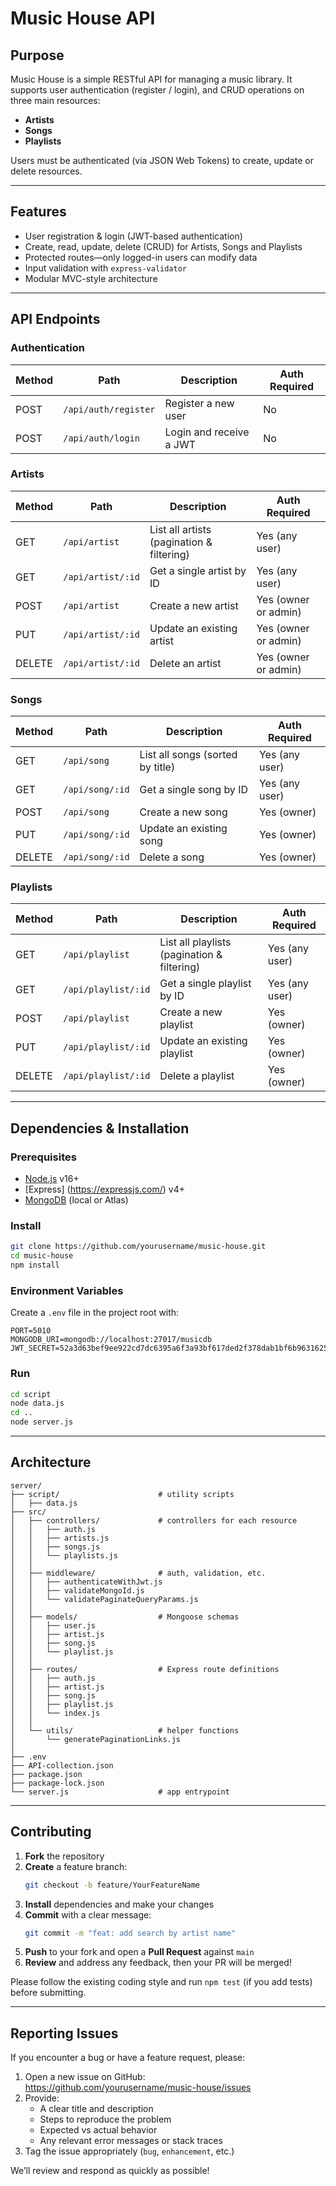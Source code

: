 # Music House API

## Purpose

Music House is a simple RESTful API for managing a music library. It supports user authentication (register / login), and CRUD operations on three main resources:

- **Artists**
- **Songs**
- **Playlists**

Users must be authenticated (via JSON Web Tokens) to create, update or delete resources.

---

## Features

- User registration & login (JWT-based authentication)
- Create, read, update, delete (CRUD) for Artists, Songs and Playlists
- Protected routes—only logged-in users can modify data
- Input validation with `express-validator`
- Modular MVC-style architecture

---

## API Endpoints

### Authentication

| Method | Path                 | Description             | Auth Required |
| ------ | -------------------- | ----------------------- | ------------- |
| POST   | `/api/auth/register` | Register a new user     | No            |
| POST   | `/api/auth/login`    | Login and receive a JWT | No            |

### Artists

| Method | Path              | Description                               | Auth Required        |
| ------ | ----------------- | ----------------------------------------- | -------------------- |
| GET    | `/api/artist`     | List all artists (pagination & filtering) | Yes (any user)       |
| GET    | `/api/artist/:id` | Get a single artist by ID                 | Yes (any user)       |
| POST   | `/api/artist`     | Create a new artist                       | Yes (owner or admin) |
| PUT    | `/api/artist/:id` | Update an existing artist                 | Yes (owner or admin) |
| DELETE | `/api/artist/:id` | Delete an artist                          | Yes (owner or admin) |

### Songs

| Method | Path            | Description                      | Auth Required  |
| ------ | --------------- | -------------------------------- | -------------- |
| GET    | `/api/song`     | List all songs (sorted by title) | Yes (any user) |
| GET    | `/api/song/:id` | Get a single song by ID          | Yes (any user) |
| POST   | `/api/song`     | Create a new song                | Yes (owner)    |
| PUT    | `/api/song/:id` | Update an existing song          | Yes (owner)    |
| DELETE | `/api/song/:id` | Delete a song                    | Yes (owner)    |

### Playlists

| Method | Path                | Description                                 | Auth Required  |
| ------ | ------------------- | ------------------------------------------- | -------------- |
| GET    | `/api/playlist`     | List all playlists (pagination & filtering) | Yes (any user) |
| GET    | `/api/playlist/:id` | Get a single playlist by ID                 | Yes (any user) |
| POST   | `/api/playlist`     | Create a new playlist                       | Yes (owner)    |
| PUT    | `/api/playlist/:id` | Update an existing playlist                 | Yes (owner)    |
| DELETE | `/api/playlist/:id` | Delete a playlist                           | Yes (owner)    |

---

## Dependencies & Installation

### Prerequisites

- [Node.js](https://nodejs.org/) v16+
- [Express] (https://expressjs.com/) v4+
- [MongoDB](https://www.mongodb.com/) (local or Atlas)

### Install

```bash
git clone https://github.com/yourusername/music-house.git
cd music-house
npm install
```

### Environment Variables

Create a `.env` file in the project root with:

```env
PORT=5010
MONGODB_URI=mongodb://localhost:27017/musicdb
JWT_SECRET=52a3d63bef9ee922cd7dc6395a6f3a93bf617ded2f378dab1bf6b9631625d69be6cb4d2d8bcf8ce698b1428ffa795a8a47232f6cdbebfce0568791953b8120c7
```

### Run

```bash
cd script
node data.js
cd ..
node server.js
```

---

## Architecture

```
server/
├── script/                      # utility scripts
│   ├── data.js
├── src/
│   ├── controllers/             # controllers for each resource
│   │   ├── auth.js
│   │   ├── artists.js
│   │   ├── songs.js
│   │   └── playlists.js
│   │
│   ├── middleware/              # auth, validation, etc.
│   │   ├── authenticateWithJwt.js
│   │   ├── validateMongoId.js
│   │   └── validatePaginateQueryParams.js
│   │
│   ├── models/                  # Mongoose schemas
│   │   ├── user.js
│   │   ├── artist.js
│   │   ├── song.js
│   │   └── playlist.js
│   │
│   ├── routes/                  # Express route definitions
│   │   ├── auth.js
│   │   ├── artist.js
│   │   ├── song.js
│   │   ├── playlist.js
│   │   └── index.js
│   │
│   └── utils/                   # helper functions
│       └── generatePaginationLinks.js
│
├── .env
├── API-collection.json
├── package.json
├── package-lock.json
└── server.js                    # app entrypoint

```

---

## Contributing

1. **Fork** the repository
2. **Create** a feature branch:
   ```bash
   git checkout -b feature/YourFeatureName
   ```
3. **Install** dependencies and make your changes
4. **Commit** with a clear message:
   ```bash
   git commit -m "feat: add search by artist name"
   ```
5. **Push** to your fork and open a **Pull Request** against `main`
6. **Review** and address any feedback, then your PR will be merged!

Please follow the existing coding style and run `npm test` (if you add tests) before submitting.

---

## Reporting Issues

If you encounter a bug or have a feature request, please:

1. Open a new issue on GitHub:  
   https://github.com/yourusername/music-house/issues
2. Provide:
   - A clear title and description
   - Steps to reproduce the problem
   - Expected vs actual behavior
   - Any relevant error messages or stack traces
3. Tag the issue appropriately (`bug`, `enhancement`, etc.)

We’ll review and respond as quickly as possible!
